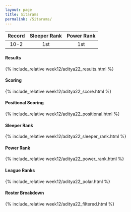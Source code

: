 ```yaml
---
layout: page
title: Sitarams
permalink: /Sitarams/
---
```


Record | Sleeper Rank | Power Rank               
:--: | :--: | :--:
10-2 | 1st | 1st   

#### Results
{% include_relative week12/aditya22_results.html %}

#### Scoring
{% include_relative week12/aditya22_score.html %}

#### Positional Scoring
{% include_relative week12/aditya22_positional.html %}

#### Sleeper Rank
{% include_relative week12/aditya22_sleeper_rank.html %}

#### Power Rank
{% include_relative week12/aditya22_power_rank.html %}

#### League Ranks
{% include_relative week12/aditya22_polar.html %}

#### Roster Breakdown
{% include_relative week12/aditya22_filtered.html %}
